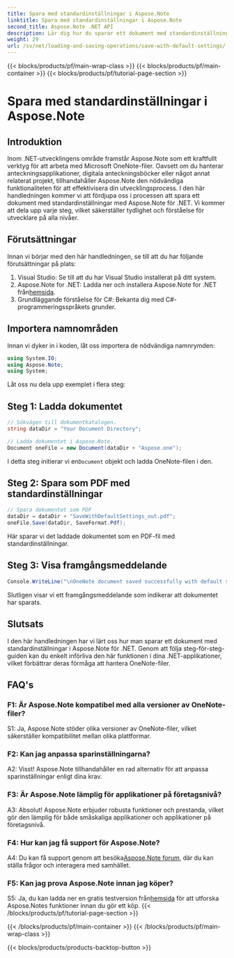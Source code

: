 ```yaml
---
title: Spara med standardinställningar i Aspose.Note
linktitle: Spara med standardinställningar i Aspose.Note
second_title: Aspose.Note .NET API
description: Lär dig hur du sparar ett dokument med standardinställningar i Aspose.Note för .NET genom en steg-för-steg-guide.
weight: 29
url: /sv/net/loading-and-saving-operations/save-with-default-settings/
---
```


{{< blocks/products/pf/main-wrap-class >}}
{{< blocks/products/pf/main-container >}}
{{< blocks/products/pf/tutorial-page-section >}}

# Spara med standardinställningar i Aspose.Note

## Introduktion

Inom .NET-utvecklingens område framstår Aspose.Note som ett kraftfullt verktyg för att arbeta med Microsoft OneNote-filer. Oavsett om du hanterar anteckningsapplikationer, digitala anteckningsböcker eller något annat relaterat projekt, tillhandahåller Aspose.Note den nödvändiga funktionaliteten för att effektivisera din utvecklingsprocess. I den här handledningen kommer vi att fördjupa oss i processen att spara ett dokument med standardinställningar med Aspose.Note för .NET. Vi kommer att dela upp varje steg, vilket säkerställer tydlighet och förståelse för utvecklare på alla nivåer.

## Förutsättningar

Innan vi börjar med den här handledningen, se till att du har följande förutsättningar på plats:

1. Visual Studio: Se till att du har Visual Studio installerat på ditt system.
2.  Aspose.Note for .NET: Ladda ner och installera Aspose.Note for .NET från[hemsida](https://releases.aspose.com/note/net/).
3. Grundläggande förståelse för C#: Bekanta dig med C#-programmeringsspråkets grunder.

## Importera namnområden

Innan vi dyker in i koden, låt oss importera de nödvändiga namnrymden:

```csharp
using System.IO;
using Aspose.Note;
using System;
```

Låt oss nu dela upp exemplet i flera steg:

## Steg 1: Ladda dokumentet

```csharp
// Sökvägen till dokumentkatalogen.
string dataDir = "Your Document Directory";

// Ladda dokumentet i Aspose.Note.
Document oneFile = new Document(dataDir + "Aspose.one");
```

 I detta steg initierar vi en`Document` objekt och ladda OneNote-filen i den.

## Steg 2: Spara som PDF med standardinställningar

```csharp
// Spara dokumentet som PDF
dataDir = dataDir + "SaveWithDefaultSettings_out.pdf";
oneFile.Save(dataDir, SaveFormat.Pdf);
```

Här sparar vi det laddade dokumentet som en PDF-fil med standardinställningar.

## Steg 3: Visa framgångsmeddelande

```csharp
Console.WriteLine("\nOneNote document saved successfully with default settings.\nFile saved at " + dataDir); 
```

Slutligen visar vi ett framgångsmeddelande som indikerar att dokumentet har sparats.

## Slutsats

I den här handledningen har vi lärt oss hur man sparar ett dokument med standardinställningar i Aspose.Note för .NET. Genom att följa steg-för-steg-guiden kan du enkelt införliva den här funktionen i dina .NET-applikationer, vilket förbättrar deras förmåga att hantera OneNote-filer.

## FAQ's

### F1: Är Aspose.Note kompatibel med alla versioner av OneNote-filer?

S1: Ja, Aspose.Note stöder olika versioner av OneNote-filer, vilket säkerställer kompatibilitet mellan olika plattformar.

### F2: Kan jag anpassa sparinställningarna?

A2: Visst! Aspose.Note tillhandahåller en rad alternativ för att anpassa sparinställningar enligt dina krav.

### F3: Är Aspose.Note lämplig för applikationer på företagsnivå?

A3: Absolut! Aspose.Note erbjuder robusta funktioner och prestanda, vilket gör den lämplig för både småskaliga applikationer och applikationer på företagsnivå.

### F4: Hur kan jag få support för Aspose.Note?

 A4: Du kan få support genom att besöka[Aspose.Note forum](https://forum.aspose.com/c/note/28), där du kan ställa frågor och interagera med samhället.

### F5: Kan jag prova Aspose.Note innan jag köper?

 S5: Ja, du kan ladda ner en gratis testversion från[hemsida](https://releases.aspose.com/) för att utforska Aspose.Notes funktioner innan du gör ett köp.
{{< /blocks/products/pf/tutorial-page-section >}}

{{< /blocks/products/pf/main-container >}}
{{< /blocks/products/pf/main-wrap-class >}}

{{< blocks/products/products-backtop-button >}}
